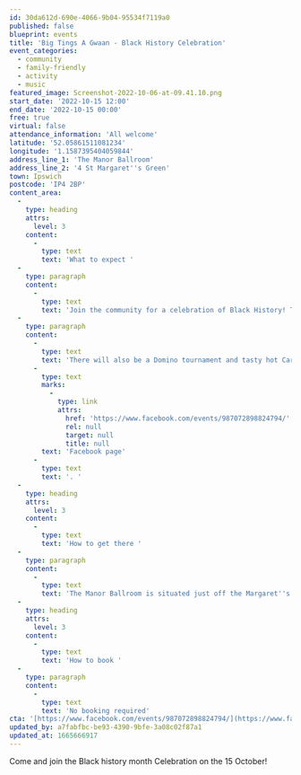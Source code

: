 ```yaml
---
id: 30da612d-690e-4066-9b04-95534f7119a0
published: false
blueprint: events
title: 'Big Tings A Gwaan - Black History Celebration'
event_categories:
  - community
  - family-friendly
  - activity
  - music
featured_image: Screenshot-2022-10-06-at-09.41.10.png
start_date: '2022-10-15 12:00'
end_date: '2022-10-15 00:00'
free: true
virtual: false
attendance_information: 'All welcome'
latitude: '52.05861511081234'
longitude: '1.1587395404059844'
address_line_1: 'The Manor Ballroom'
address_line_2: '4 St Margaret''s Green'
town: Ipswich
postcode: 'IP4 2BP'
content_area:
  -
    type: heading
    attrs:
      level: 3
    content:
      -
        type: text
        text: 'What to expect '
  -
    type: paragraph
    content:
      -
        type: text
        text: 'Join the community for a celebration of Black History! There will be something for everyone, from children''s activities and glitzy glam face painting to afro cuban drum workshop and live PA performances!'
  -
    type: paragraph
    content:
      -
        type: text
        text: 'There will also be a Domino tournament and tasty hot Caribbean food to purchase. To see the whole programme for the day visit the Big Tings A Gwaan event '
      -
        type: text
        marks:
          -
            type: link
            attrs:
              href: 'https://www.facebook.com/events/987072898824794/'
              rel: null
              target: null
              title: null
        text: 'Facebook page'
      -
        type: text
        text: '. '
  -
    type: heading
    attrs:
      level: 3
    content:
      -
        type: text
        text: 'How to get there '
  -
    type: paragraph
    content:
      -
        type: text
        text: 'The Manor Ballroom is situated just off the Margaret''s Green road. The Regent car park and the Cobden Place bus stop are just a 2-minute walk away from the venue. '
  -
    type: heading
    attrs:
      level: 3
    content:
      -
        type: text
        text: 'How to book '
  -
    type: paragraph
    content:
      -
        type: text
        text: 'No booking required'
cta: '[https://www.facebook.com/events/987072898824794/](https://www.facebook.com/events/987072898824794/)'
updated_by: a7fabfbc-be93-4390-9bfe-3a08c02f87a1
updated_at: 1665666917
---
```

Come and join the Black history month Celebration on the 15 October!
